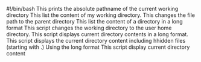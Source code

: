 #!/bin/bash
This prints the absolute pathname of the current working directory
This list the content of my working directory.
This changes the file path to the parent directory
This list the content of a directory in a long format
This script changes the working directory to the user home directory.
This script displays current directory contents in a long format.
This script displays the current directory content including hhidden files (starting with .) Using the long format
This script display current directory content 
